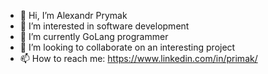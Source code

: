 - 👋 Hi, I’m Alexandr Prymak
- 👀 I’m interested in software development
- 🌱 I’m currently GoLang programmer
- 💞️ I’m looking to collaborate on an interesting project
- 📫 How to reach me: https://www.linkedin.com/in/primak/
